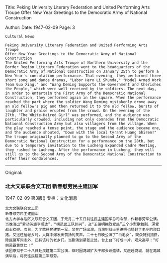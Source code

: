 Title: Peking University Literary Federation and United Performing Arts Troupe Offer New Year Greetings to the Democratic Army of National Construction

Author:
Date: 1947-02-09
Page: 3

    Cultural News

    Peking University Literary Federation and United Performing Arts Troupe
    Offer New Year Greetings to the Democratic Army of National Construction
    The United Performing Arts Troupe of Northern University and the Border Region Literary Federation went to the headquarters of the Democratic Army of National Construction on January 25th to perform a New Year's consolation performance. That evening, they performed three short song and dance dramas, "Labor Hero Li Shunda," "Model Armed Work Team Guo Xing," and "Wang Deming Supports the Government and Cherishes the People," which were well received by the soldiers. The next day, in order to entertain the First Army of the Democratic National Construction, they performed again in the square. When the performance reached the part where the soldier Wang Deming mistakenly drove away an old fellow's pig and then returned it to the old fellow, bursts of laughter and praise erupted from the crowd. On the evening of the 27th, "The White-Haired Girl" was performed, and the audience was particularly crowded, including not only comrades from the Democratic National Construction Army but also villagers from the village. When the play reached a tense point, the stage and the audience became one, and the audience shouted, "Down with the local tyrant Huang Shiren!"
    The troupe originally planned to go to the Second Army of the Democratic National Construction for a performance on the 28th, but due to a temporary invitation to the Lucheng Expanded Cadre Meeting, they rushed to Lucheng. After the performance in Lucheng, they will still go to the Second Army of the Democratic National Construction to offer their condolences.



<hr /> 

Original: 


### 北大文联联合文工团  新春慰劳民主建国军

1947-02-09
第3版()
专栏：文化消息

    北大文联联合文工团
    新春慰劳民主建国军
    北方大学与边区文联联合文工团，于元月二十五日前往民主建国军总司令部，作新春劳军公演。当晚演出“劳动英雄李顺达”，“模范武工队郭兴”，及“王德明拥政爱民”三个小型歌舞剧，深受战士欢迎。次日，为了款待民建第一军，又在广场出演，当演到战士王德明也错赶了老乡的那口猪，又送还给老乡时，人群中爆发出赞扬的笑声。二十七日晚公演了“白毛女”，观众特别拥挤，除民建军同志外，还有该村的老乡们。当剧演到紧张之处，台上台下打成一片，观众高呼：“打倒恶霸黄世仁！”
    该团原拟于二十八日赴民建第二军公演，临时因潞城扩大干部会议邀请，又赶赴潞城，就在潞城演毕后，将仍往民建第二军慰劳。
